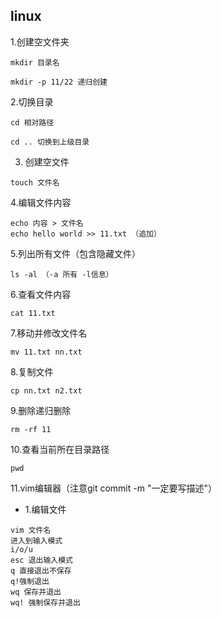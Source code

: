 ## linux

1.创建空文件夹
```
mkdir 目录名

mkdir -p 11/22 递归创建
```
2.切换目录
```
cd 相对路径

cd .. 切换到上级目录
```
3. 创建空文件
```
touch 文件名
```
4.编辑文件内容
```
echo 内容 > 文件名
echo hello world >> 11.txt （追加）
```
5.列出所有文件（包含隐藏文件）
```
ls -al （-a 所有 -l信息）
```
6.查看文件内容
```
cat 11.txt
```
7.移动并修改文件名
```
mv 11.txt nn.txt
```
8.复制文件
```
cp nn.txt n2.txt
```
9.删除递归删除
```
rm -rf 11
```
10.查看当前所在目录路径
```
pwd
```

11.vim编辑器（注意git commit -m "一定要写描述"）
- 1.编辑文件
```
vim 文件名
进入到输入模式
i/o/u
esc 退出输入模式
q 直接退出不保存
q!强制退出
wq 保存并退出
wq! 强制保存并退出
```
